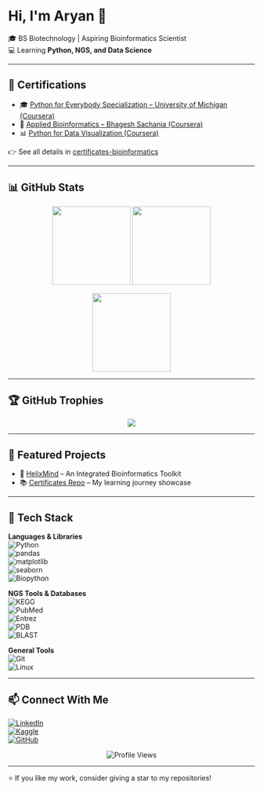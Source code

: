 # Hi, I'm Aryan 👋  

🎓 BS Biotechnology | Aspiring Bioinformatics Scientist  
💻 Learning **Python, NGS, and Data Science**  

---

## 📜 Certifications  

- 🎓 [Python for Everybody Specialization – University of Michigan (Coursera)](https://coursera.org/share/4bd669db36fbd9e5c0adba859703d4c4)  
- 🧬 [Applied Bioinformatics – Bhagesh Sachania (Coursera)](https://coursera.org/share/9e0949b39df5b1268ec541e534e67565)    
- 📊 [Python for Data Visualization (Coursera)](https://coursera.org/share/7da1dce4e8d477142c49386817b3666c)  

👉 See all details in [certificates-bioinformatics](https://github.com/biostackaryan/certificates-bioinformatics)  

---

## 📊 GitHub Stats  

<p align="center">
  <img src="https://github-readme-stats.vercel.app/api?username=biostackaryan&show_icons=true&theme=tokyonight&hide_border=true&count_private=true" height="160"/>  
  <img src="https://github-readme-stats.vercel.app/api/top-langs/?username=biostackaryan&layout=compact&theme=tokyonight&hide_border=true&hide=C,Makefile&langs_count=6" height="160"/>  
</p>  

<p align="center">
  <img src="https://streak-stats.demolab.com?user=biostackaryan&theme=tokyonight&hide_border=true" height="160"/>  
</p>  

---

## 🏆 GitHub Trophies  

<p align="center">
  <img src="https://github-profile-trophy.vercel.app/?username=biostackaryan&theme=radical&no-frame=true&margin-w=15&margin-h=15" />
</p>


---

## 🚀 Featured Projects  

- 🧬 [HelixMind](https://github.com/biostackaryan/helixmind) – An Integrated Bioinformatics Toolkit   
- 📚 [Certificates Repo](https://github.com/biostackaryan/certificates-bioinformatics) – My learning journey showcase  

---

## 🔧 Tech Stack  

**Languages & Libraries**  
![Python](https://img.shields.io/badge/-Python-3776AB?style=flat-square&logo=python&logoColor=white)  
![pandas](https://img.shields.io/badge/-pandas-FFCA28?style=flat-square&logo=pandas&logoColor=black)  
![matplotlib](https://img.shields.io/badge/-Matplotlib-00C853?style=flat-square&logo=plotly&logoColor=white)  
![seaborn](https://img.shields.io/badge/-Seaborn-40C4FF?style=flat-square&logoColor=black)  
![Biopython](https://img.shields.io/badge/-Biopython-9C27B0?style=flat-square&logo=dna&logoColor=white)  

**NGS Tools & Databases**  
![KEGG](https://img.shields.io/badge/-KEGG-00ACC1?style=flat-square&logoColor=white)  
![PubMed](https://img.shields.io/badge/-PubMed-2962FF?style=flat-square&logoColor=white)  
![Entrez](https://img.shields.io/badge/-Entrez-00E676?style=flat-square&logoColor=black)  
![PDB](https://img.shields.io/badge/-PDB-FF6D00?style=flat-square&logoColor=white)  
![BLAST](https://img.shields.io/badge/-BLAST-D500F9?style=flat-square&logoColor=white)  

**General Tools**  
![Git](https://img.shields.io/badge/-Git-F4511E?style=flat-square&logo=git&logoColor=white)  
![Linux](https://img.shields.io/badge/-Linux-FFD600?style=flat-square&logo=linux&logoColor=black)  

---

## 📫 Connect With Me  

[![LinkedIn](https://img.shields.io/badge/LinkedIn-0A66C2?style=flat-square&logo=linkedin&logoColor=white)](https://www.linkedin.com/in/aryan-dutt-4a0986371)  
[![Kaggle](https://img.shields.io/badge/Kaggle-20BEFF?style=flat-square&logo=kaggle&logoColor=white)](https://www.kaggle.com/biostackaryan)  
[![GitHub](https://img.shields.io/badge/GitHub-181717?style=flat-square&logo=github&logoColor=white)](https://github.com/biostackaryan)  

<p align="center">  
  <img src="https://komarev.com/ghpvc/?username=biostackaryan&color=blueviolet&style=flat-square" alt="Profile Views"/>  
</p>  

---

⭐ If you like my work, consider giving a star to my repositories!  
